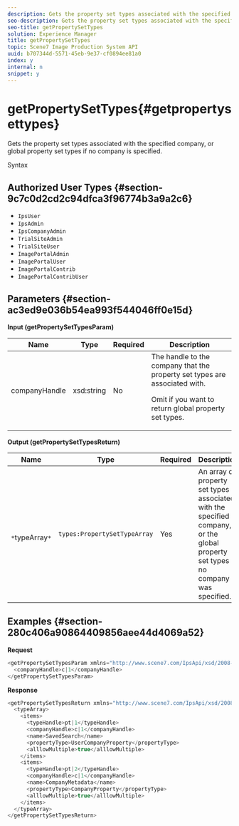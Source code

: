 ```yaml
---
description: Gets the property set types associated with the specified company, or global property set types if no company is specified.
seo-description: Gets the property set types associated with the specified company, or global property set types if no company is specified.
seo-title: getPropertySetTypes
solution: Experience Manager
title: getPropertySetTypes
topic: Scene7 Image Production System API
uuid: b707344d-5571-45eb-9e37-cf0894ee81a0
index: y
internal: n
snippet: y
---
```


# getPropertySetTypes{#getpropertysettypes}

Gets the property set types associated with the specified company, or global property set types if no company is specified.

 Syntax 

## Authorized User Types {#section-9c7c0d2cd2c94dfca3f96774b3a9a2c6}

* `IpsUser` 
* `IpsAdmin` 
* `IpsCompanyAdmin` 
* `TrialSiteAdmin` 
* `TrialSiteUser` 
* `ImagePortalAdmin` 
* `ImagePortalUser` 
* `ImagePortalContrib` 
* `ImagePortalContribUser`

## Parameters {#section-ac3ed9e036b54ea993f544046ff0e15d}

**Input (getPropertySetTypesParam)** 

<table id="table_2590368FEEF04AD4B074412CBBA90F88"> 
 <thead> 
  <tr> 
   <th colname="col1" class="entry"> Name </th> 
   <th colname="col2" class="entry"> Type </th> 
   <th colname="col3" class="entry"> Required </th> 
   <th colname="col4" class="entry"> Description </th> 
  </tr> 
 </thead>
 <tbody> 
  <tr> 
   <td colname="col1"> <span class="codeph"> <span class="varname"> companyHandle</span> </span> </td> 
   <td colname="col2"> <span class="codeph"> xsd:string</span> </td> 
   <td colname="col3"> No </td> 
   <td colname="col4">The handle to the company that the property set types are associated with. <p>Omit if you want to return global property set types. </p> </td> 
  </tr> 
 </tbody> 
</table>

**Output (getPropertySetTypesReturn)** 

|  Name  | Type  | Required  | Description  |
|---|---|---|---|
|  ` *`typeArray`*`  | `types:PropertySetTypeArray`  | Yes  | An array of property set types associated with the specified company, or the global property set types if no company was specified.  |

## Examples {#section-280c406a90864409856aee44d4069a52}

**Request** 

```java
<getPropertySetTypesParam xmlns="http://www.scene7.com/IpsApi/xsd/2008-01-15">
  <companyHandle>c|1</companyHandle>
</getPropertySetTypesParam>
```

**Response** 

```java
<getPropertySetTypesReturn xmlns="http://www.scene7.com/IpsApi/xsd/2008-01-15">
  <typeArray>
    <items>
      <typeHandle>pt|1</typeHandle>
      <companyHandle>c|1</companyHandle>
      <name>SavedSearch</name>
      <propertyType>UserCompanyProperty</propertyType>
      <alllowMultiple>true</alllowMultiple>
    </items>
    <items>
      <typeHandle>pt|2</typeHandle>
      <companyHandle>c|1</companyHandle>
      <name>CompanyMetadata</name>
      <propertyType>CompanyProperty</propertyType>
      <alllowMultiple>true</alllowMultiple>
    </items>
  </typeArray>
</getPropertySetTypesReturn>
```

